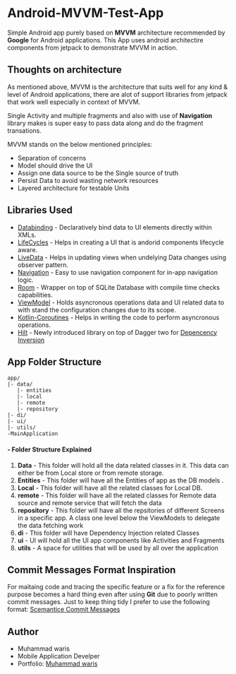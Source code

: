 # Android-MVVM-Test-App

Simple Android app purely based on **MVVM** architecture recommended by **Google** for Android applications. 
This App uses android architectire components from jetpack to demonstrate MVVM in action.

## Thoughts on architecture

As mentioned above, MVVM is the architecture that suits well for any kind & level of Android applications, there are alot of support
libraries from jetpack that work well especially in context of MVVM.

Single Activity and multiple fragments and also with use of **Navigation** library makes is super easy to pass data along and do the fragment
transations. 

MVVM stands on the below mentioned principles:
* Separation of concerns
* Model should drive the UI
* Assign one data source to be the Single source of truth
* Persist Data to avoid wasting network resources
* Layered architecture for testable Units

## Libraries Used

* [Databinding](https://developer.android.com/topic/libraries/data-binding/) - Declaratively bind data to UI elements directly within XMLs.
* [LifeCycles](https://developer.android.com/topic/libraries/architecture/lifecycle) - Helps in creating a UI that is andorid components lifecycle aware.
* [LiveData](https://developer.android.com/topic/libraries/architecture/livedata) - Helps in updating views when undelying Data changes using observer pattern.
* [Navigation](https://developer.android.com/guide/navigation) - Easy to use navigation component for in-app navigation logic.
* [Room](https://developer.android.com/topic/libraries/architecture/room) - Wrapper on top of SQLite Database with compile time checks capabilities.
* [ViewModel](https://developer.android.com/topic/libraries/architecture/viewmodel) - Holds asyncronous operations data and UI related data to with stand the configuration changes due to its scope.
* [Kotlin-Coroutines](https://kotlinlang.org/docs/reference/coroutines-overview.html) - Helps in writing the code to perform asyncronous operations.
* [Hilt](https://developer.android.com/training/dependency-injection/hilt-android) - Newly introduced library on top of Dagger two for [Depencency Inversion](https://developer.android.com/training/dependency-injection)

## App Folder Structure

```
app/
|- data/
   |- entities
   |- local
   |- remote
   |- repository
|- di/
|- ui/
|- utils/
-MainApplication
```

#### - Folder Structure Explained

1. **Data** - This folder will hold all the data related classes in it. This data can either be from Local store or from remote storage.
1. **Entities** - This folder will have all the Entities of app as the DB models .
1. **Local** - This folder will have all the related classes for Local DB.
1. **remote** - This folder will have all the related classes for Remote data source and remote service that will fetch the data
1. **repository** - This folder will have all the repsitories of different Screens in a specific app. A class one level below the ViewModels to delegate the data fetching work
1. **di** - This folder will have Dependency Injection related Classes
1. **ui** - UI will hold all the UI app components like Activities and Fragments
1. **utils** - A space for utilities that will be used by all over the application

## Commit Messages Format Inspiration
For maitaing code and tracing the specific feature or a fix for the reference purpose becomes a hard thing even after using **Git** due to poorly
written commit messages. Just to keep thing tidy I prefer to use the following format: [Scemantice Commit Messages](https://gist.github.com/joshbuchea/6f47e86d2510bce28f8e7f42ae84c716)

## Author
* Muhammad waris
* Mobile Application Develper
* Portfolio: [Muhammad waris](http://warisdgk.com/)

